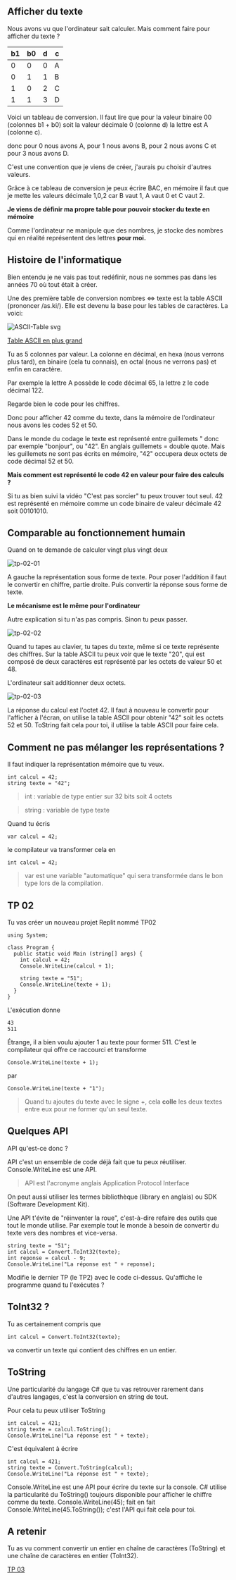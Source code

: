 ## Afficher du texte

Nous avons vu que l'ordinateur sait calculer. Mais comment faire pour afficher du texte ?

|b1 |b0 |d   |c  |
|---|---|---|---|
|0   |0   |0   |A|
|0   |1   |1   |B|
|1   |0   |2   |C|
|1   |1   |3   |D|

Voici un tableau de conversion. Il faut lire que pour la valeur binaire 00 (colonnes b1 + b0) soit la valeur décimale 0 (colonne d) la lettre est A (colonne c).

donc pour 0 nous avons A, pour 1 nous avons B, pour 2 nous avons C et pour 3 nous avons D.

C'est une convention que je viens de créer, j'aurais pu choisir d'autres valeurs.

Grâce à ce tableau de conversion je peux écrire BAC, en mémoire il faut que je mette les valeurs décimale 1,0,2 car B vaut 1, A vaut 0 et C vaut 2.

**Je viens de définir ma propre table pour pouvoir stocker du texte en mémoire**

Comme l'ordinateur ne manipule que des nombres, je stocke des nombres qui en réalité représentent des lettres **pour moi.**

## Histoire de l'informatique

Bien entendu je ne vais pas tout redéfinir, nous ne sommes pas dans les années 70 où tout était à créer.

Une des première table de conversion nombres <=> texte est la table ASCII (prononcer /as.ki/). Elle est devenu la base pour les tables de caractères. La voici:

![ASCII-Table svg](https://user-images.githubusercontent.com/802089/175801750-87373dae-8b38-41d3-84e5-7d0639d2963c.png)

[Table ASCII en plus grand](https://upload.wikimedia.org/wikipedia/commons/d/dd/ASCII-Table.svg)

Tu as 5 colonnes par valeur. La colonne en décimal, en hexa (nous verrons plus tard), en binaire (cela tu connais), en octal (nous ne verrons pas) et enfin en caractère.

Par exemple la lettre A possède le code décimal 65, la lettre z le code décimal 122.

Regarde bien le code pour les chiffres.

Donc pour afficher 42 comme du texte, dans la mémoire de l'ordinateur nous avons les codes 52 et 50.

Dans le monde du codage le texte est représenté entre guillemets " donc par exemple "bonjour", ou "42". En anglais guillemets = double quote. Mais les guillemets ne sont pas écrits en mémoire, "42" occupera deux octets de code décimal 52 et 50.

**Mais comment est représenté le code 42 en valeur pour faire des calculs ?**

Si tu as bien suivi la vidéo "C'est pas sorcier" tu peux trouver tout seul. 42 est représenté en mémoire comme un code binaire de valeur décimale 42 soit 00101010.

## Comparable au fonctionnement humain

Quand on te demande de calculer vingt plus vingt deux

![tp-02-01](https://user-images.githubusercontent.com/107787061/177257761-1f05be4e-288c-43a0-8ac9-02274561df9b.png)

A gauche la représentation sous forme de texte. Pour poser l'addition il faut le convertir en chiffre, partie droite. Puis convertir la réponse sous forme de texte.

**Le mécanisme est le même pour l'ordinateur**

Autre explication si tu n'as pas compris. Sinon tu peux passer.

![tp-02-02](https://user-images.githubusercontent.com/107787061/177259395-5487f85d-1baf-42d2-a21b-a5b871b66c14.png)

Quand tu tapes au clavier, tu tapes du texte, même si ce texte représente des chiffres. Sur la table ASCII tu peux voir que le texte "20", qui est composé de deux caractères est représenté par les octets de valeur 50 et 48.

L'ordinateur sait additionner deux octets.

![tp-02-03](https://user-images.githubusercontent.com/107787061/177261417-00d25cab-7b90-4162-af4b-c1110a5b570c.png)

La réponse du calcul est l'octet 42. Il faut à nouveau le convertir pour l'afficher à l'écran, on utilise la table ASCII pour obtenir "42" soit les octets 52 et 50. ToString fait cela pour toi, il utilise la table ASCII pour faire cela.

## Comment ne pas mélanger les représentations ?

Il faut indiquer la représentation mémoire que tu veux.

```
int calcul = 42;
string texte = "42";
```

> int : variable de type entier sur 32 bits soit 4 octets

> string : variable de type texte

Quand tu écris
```
var calcul = 42;
```
le compilateur va transformer cela en
```
int calcul = 42;
```

> var est une variable "automatique" qui sera transformée dans le bon type lors de la compilation.


## TP 02

Tu vas créer un nouveau projet Replit nommé TP02

```
using System;

class Program {
  public static void Main (string[] args) {
    int calcul = 42;
    Console.WriteLine(calcul + 1);

    string texte = "51";
    Console.WriteLine(texte + 1);
  }
}
```

L'exécution donne
```
43
511
```

Étrange, il a bien voulu ajouter 1 au texte pour former 511. C'est le compilateur qui offre ce raccourci et transforme
```
Console.WriteLine(texte + 1);
```
par
```
Console.WriteLine(texte + "1");
```

> Quand tu ajoutes du texte avec le signe +, cela **colle** les deux textes entre eux pour ne former qu'un seul texte.

## Quelques API

API qu'est-ce donc ?

API c'est un ensemble de code déjà fait que tu peux réutiliser. Console.WriteLine est une API.
> API est l'acronyme anglais Application Protocol Interface

On peut aussi utiliser les termes bibliothèque (library en anglais) ou SDK (Software Development Kit).

Une API t'évite de "réinventer la roue", c'est-à-dire refaire des outils que tout le monde utilise. Par exemple tout le monde à besoin de convertir du texte vers des nombres et vice-versa.

```
string texte = "51";
int calcul = Convert.ToInt32(texte);
int reponse = calcul - 9;
Console.WriteLine("La réponse est " + reponse);
```

Modifie le dernier TP (le TP2) avec le code ci-dessus. Qu'affiche le programme quand tu l'exécutes ?

## ToInt32 ?

Tu as certainement compris que
```
int calcul = Convert.ToInt32(texte);
```
va convertir un texte qui contient des chiffres en un entier.

## ToString

Une particularité du langage C# que tu vas retrouver rarement dans d'autres langages, c'est la conversion en string de tout.

Pour cela tu peux utiliser ToString
```
int calcul = 421;
string texte = calcul.ToString();
Console.WriteLine("La réponse est " + texte);
```
C'est équivalent à écrire
```
int calcul = 421;
string texte = Convert.ToString(calcul);
Console.WriteLine("La réponse est " + texte);
```

Console.WriteLine est une API pour écrire du texte sur la console. C# utilise la particularité du ToString() toujours disponible pour afficher le chiffre comme du texte. Console.WriteLine(45); fait en fait Console.WriteLine(45.ToString()); c'est l'API qui fait cela pour toi.

## A retenir

Tu as vu comment convertir un entier en chaîne de caractères (ToString) et une chaîne de caractères en entier (ToInt32).

[TP 03](../TP03/03_TP.md)
